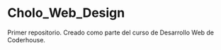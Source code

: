 # Cholo_Web_Design
Primer repositorio. Creado como parte del curso de Desarrollo Web de Coderhouse.
